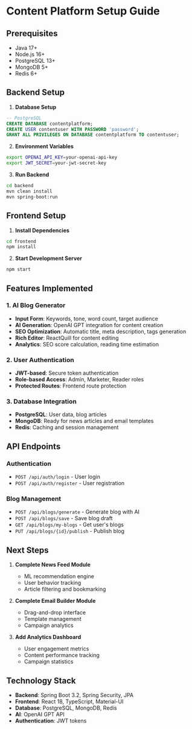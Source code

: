# Content Platform Setup Guide

## Prerequisites
- Java 17+
- Node.js 16+
- PostgreSQL 13+
- MongoDB 5+
- Redis 6+

## Backend Setup

1. **Database Setup**
```sql
-- PostgreSQL
CREATE DATABASE contentplatform;
CREATE USER contentuser WITH PASSWORD 'password';
GRANT ALL PRIVILEGES ON DATABASE contentplatform TO contentuser;
```

2. **Environment Variables**
```bash
export OPENAI_API_KEY=your-openai-api-key
export JWT_SECRET=your-jwt-secret-key
```

3. **Run Backend**
```bash
cd backend
mvn clean install
mvn spring-boot:run
```

## Frontend Setup

1. **Install Dependencies**
```bash
cd frontend
npm install
```

2. **Start Development Server**
```bash
npm start
```

## Features Implemented

### 1. AI Blog Generator
- **Input Form**: Keywords, tone, word count, target audience
- **AI Generation**: OpenAI GPT integration for content creation
- **SEO Optimization**: Automatic title, meta description, tags generation
- **Rich Editor**: ReactQuill for content editing
- **Analytics**: SEO score calculation, reading time estimation

### 2. User Authentication
- **JWT-based**: Secure token authentication
- **Role-based Access**: Admin, Marketer, Reader roles
- **Protected Routes**: Frontend route protection

### 3. Database Integration
- **PostgreSQL**: User data, blog articles
- **MongoDB**: Ready for news articles and email templates
- **Redis**: Caching and session management

## API Endpoints

### Authentication
- `POST /api/auth/login` - User login
- `POST /api/auth/register` - User registration

### Blog Management
- `POST /api/blogs/generate` - Generate blog with AI
- `POST /api/blogs/save` - Save blog draft
- `GET /api/blogs/my-blogs` - Get user's blogs
- `PUT /api/blogs/{id}/publish` - Publish blog

## Next Steps

1. **Complete News Feed Module**
   - ML recommendation engine
   - User behavior tracking
   - Article filtering and bookmarking

2. **Complete Email Builder Module**
   - Drag-and-drop interface
   - Template management
   - Campaign analytics

3. **Add Analytics Dashboard**
   - User engagement metrics
   - Content performance tracking
   - Campaign statistics

## Technology Stack

- **Backend**: Spring Boot 3.2, Spring Security, JPA
- **Frontend**: React 18, TypeScript, Material-UI
- **Database**: PostgreSQL, MongoDB, Redis
- **AI**: OpenAI GPT API
- **Authentication**: JWT tokens